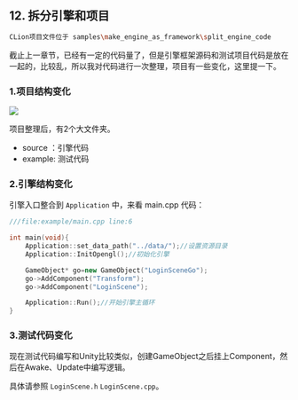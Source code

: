 ## 12. 拆分引擎和项目

```bash
CLion项目文件位于 samples\make_engine_as_framework\split_engine_code
```

截止上一章节，已经有一定的代码量了，但是引擎框架源码和测试项目代码是放在一起的，比较乱，所以我对代码进行一次整理，项目有一些变化，这里提一下。

### 1.项目结构变化

![](../../imgs/make_engine_as_framework/split_engine_code/clion_project_view.jpg)

项目整理后，有2个大文件夹。

- source ：引擎代码
- example: 测试代码



### 2.引擎结构变化

引擎入口整合到 `Application` 中，来看 main.cpp 代码：

```c++
///file:example/main.cpp line:6

int main(void){
    Application::set_data_path("../data/");//设置资源目录
    Application::InitOpengl();//初始化引擎

    GameObject* go=new GameObject("LoginSceneGo");
    go->AddComponent("Transform");
    go->AddComponent("LoginScene");

    Application::Run();//开始引擎主循环
}
```

### 3.测试代码变化

现在测试代码编写和Unity比较类似，创建GameObject之后挂上Component，然后在Awake、Update中编写逻辑。

具体请参照 `LoginScene.h` `LoginScene.cpp`。